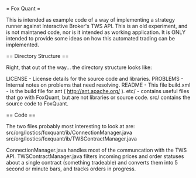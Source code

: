 = Fox Quant =

This is intended as example code of a way of implementing a strategy runner against
Interactive Broker's TWS API. This is an old experiment, and is not maintaned code,
nor is it intended as working application. It is ONLY intended to provide some ideas
on how this automated trading can be implemented.

== Directory Structure ==

Right, that out of the way... the directory structure looks like:

LICENSE - License details for the source code and libraries.
PROBLEMS - Internal notes on problems that need resolving.
README - This file
build.xml - is the build file for ant ( http://ant.apache.org/ ).
etc/ - contains useful files that go with FoxQuant, but are not libraries or source code.
src/ contains the source code to FoxQuant.

== Code ==

The two files probably most interesting to look at are:
  src/org/lostics/foxquant/ib/ConnectionManager.java
  src/org/lostics/foxquant/ib/TWSContractManager.java

ConnectionManager.java handles most of the communcation with the TWS API. TWSContractManager.java
filters incoming prices and order statuses about a single contract (something tradeable) and
converts them into 5 second or minute bars, and tracks orders in progress.

